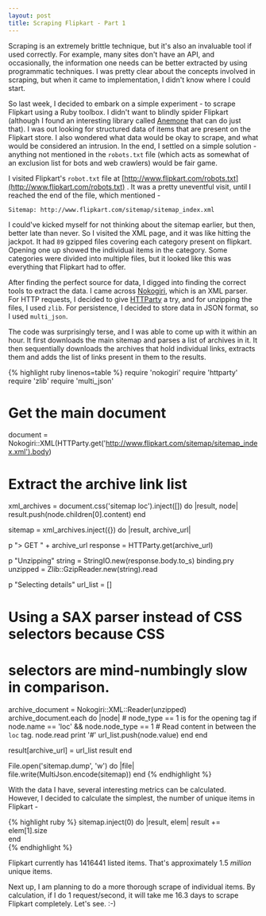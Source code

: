 ```yaml
---
layout: post
title: Scraping Flipkart - Part 1
---
```


Scraping is an extremely brittle technique, but it's also an invaluable tool if used correctly. For example, many sites don't have an API, and occasionally, the information one needs can be better extracted by using programmatic techniques. I was pretty clear about the concepts involved in scraping, but when it came to implementation, I didn't know where I could start.

So last week, I decided to embark on a simple experiment - to scrape Flipkart using a Ruby toolbox. I didn't want to blindly spider Flipkart (although I found an interesting library called [Anemone](https://github.com/chriskite/anemone/) that can do just that). I was out looking for structured data of items that are present on the Flipkart store. I also wondered what data would be okay to scrape, and what would be considered an intrusion. In the end, I settled on a simple solution - anything not mentioned in the `robots.txt` file (which acts as somewhat of an exclusion list for bots and web crawlers) would be fair game.

I visited Flipkart's `robot.txt` file at [http://www.flipkart.com/robots.txt](http://www.flipkart.com/robots.txt) . It was a pretty uneventful visit, until I reached the end of the file, which mentioned - 

    Sitemap: http://www.flipkart.com/sitemap/sitemap_index.xml

I could've kicked myself for not thinking about the sitemap earlier, but then, better late than never. So I visited the XML page, and it was like hitting the jackpot. It had `89` gzipped files covering each category present on flipkart. Opening one up showed the individual items in the category. Some categories were divided into multiple files, but it looked like this was everything that Flipkart had to offer.

After finding the perfect source for data, I digged into finding the correct tools to extract the data. I came across [Nokogiri](http://nokogiri.org/), which is an XML parser. For HTTP requests, I decided to give [HTTParty](https://github.com/jnunemaker/httparty) a try, and for unzipping the files, I used `zlib`. For persistence, I decided to store data in JSON format, so I used `multi_json`.

The code was surprisingly terse, and I was able to come up with it within an hour. It first downloads the main sitemap and parses a list of archives in it. It then sequentially downloads the archives  that hold individual links, extracts them and adds the list of links present in them to the results.

{% highlight ruby linenos=table %}
require 'nokogiri'
require 'httparty'
require 'zlib'
require 'multi_json'

# Get the main document
document = Nokogiri::XML(HTTParty.get('http://www.flipkart.com/sitemap/sitemap_index.xml').body)

# Extract the archive link list
xml_archives = document.css('sitemap loc').inject([]) do |result, node|
  result.push(node.children[0].content)
end

sitemap = xml_archives.inject({}) do |result, archive_url|

  p "> GET " + archive_url
  response = HTTParty.get(archive_url)

  p "Unzipping"
  string = StringIO.new(response.body.to_s)
  binding.pry
  unzipped = Zlib::GzipReader.new(string).read

  p "Selecting details"
  url_list = []

  # Using a SAX parser instead of CSS selectors because CSS
  # selectors are mind-numbingly slow in comparison.
  archive_document = Nokogiri::XML::Reader(unzipped)
  archive_document.each do |node|
    # node_type == 1 is for the opening tag
    if node.name == 'loc' && node.node_type == 1
      # Read content in between the `loc` tag.
      node.read
      print '#' 
      url_list.push(node.value)
    end 
  end 

  result[archive_url] = url_list 
  result
end

File.open('sitemap.dump', 'w') do |file|
  file.write(MultiJson.encode(sitemap))
end
{% endhighlight %}

With the data I have, several interesting metrics can be calculated. However, I decided to calculate the simplest, the number of unique items in Flipkart -

{% highlight ruby %}
sitemap.inject(0) do |result, elem|
  result += elem[1].size  
end  
{% endhighlight %}

Flipkart currently has 1416441 listed items. That's approximately 1.5 _million_ unique items.

Next up, I am planning to do a more thorough scrape of individual items. By calculation, if I do 1 request/second, it will take me 16.3 days to scrape Flipkart completely. Let's see. :-)
